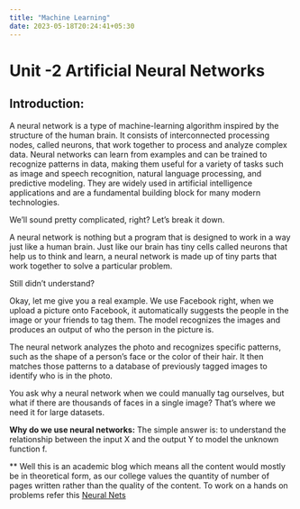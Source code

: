 ```yaml
---
title: "Machine Learning"
date: 2023-05-18T20:24:41+05:30
---
```


# Unit -2 Artificial Neural Networks

## Introduction:

<!-- ### Understanding Neural Networks:

Neural networks are a powerful subset of machine learning algorithms inspired by the human brain's neural structure. They are designed to mimic the way our brains process information. Just as the brain consists of interconnected neurons, neural networks are composed of artificial neurons, also known as nodes or units. These nodes work collectively to solve complex problems by learning from data. -->

A neural network is a type of machine-learning algorithm inspired by the structure of the human brain. It consists of interconnected processing nodes, called neurons, that work together to process and analyze complex data. Neural networks can learn from examples and can be trained to recognize patterns in data, making them useful for a variety of tasks such as image and speech recognition, natural language processing, and predictive modeling. They are widely used in artificial intelligence applications and are a fundamental building block for many modern technologies.

We’ll sound pretty complicated, right? Let’s break it down.

A neural network is nothing but a program that is designed to work in a way just like a human brain. Just like our brain has tiny cells called neurons that help us to think and learn, a neural network is made up of tiny parts that work together to solve a particular problem.

Still didn’t understand?

Okay, let me give you a real example. We use Facebook right, when we upload a picture onto Facebook, it automatically suggests the people in the image or your friends to tag them. The model recognizes the images and produces an output of who the person in the picture is.

The neural network analyzes the photo and recognizes specific patterns, such as the shape of a person’s face or the color of their hair. It then matches those patterns to a database of previously tagged images to identify who is in the photo.

You ask why a neural network when we could manually tag ourselves, but what if there are thousands of faces in a single image? That’s where we need it for large datasets.

**Why do we use neural networks:** The simple answer is: to understand the relationship between the input X and the output Y to model the unknown function f.

** Well this is an academic blog which means all the content would mostly be in theoretical form, as our college values the quantity of number of pages written rather than the quality of the content.
To work on a hands on problems refer this [Neural Nets](https://github.com/AayushSameerShah/Neural-Net-Zero-to-Hero-with-Andrej/blob/main/01%20-%20Micrograd/Micrograd%20Foundations.ipynb)
<!-- 
### Layers and Architecture:

Neural networks are organized into layers, with each layer consisting of multiple nodes. The three main types of layers in a neural network are:

Input Layer: This layer receives the initial data or input features. It acts as the entry point of information into the network.

Hidden Layers: These layers, as the name suggests, are not directly observable and lie between the input and output layers. Hidden layers are responsible for extracting and learning complex patterns and representations from the input data.

Output Layer: The final layer of a neural network produces the desired output. The number of nodes in this layer depends on the nature of the problem. For example, a neural network used for image classification may have nodes representing different classes.

### Connections and Weights:

Neurons within a neural network are interconnected through connections, often represented as weighted edges. Each connection has an associated weight that determines its strength or importance. During the learning process, these weights are adjusted to optimize the network's performance.

### Activation Function:

An activation function introduces non-linearity to the neural network, allowing it to model complex relationships between inputs and outputs. It determines the output of a node based on its weighted sum of inputs. Popular activation functions include the sigmoid function, ReLU (Rectified Linear Unit), and tanh (hyperbolic tangent). 

### Example: Image Classification

To illustrate the power of neural networks, let's consider an example of image classification. Suppose we have a dataset of handwritten digits (0-9), and our goal is to build a model that can correctly identify the digits from new, unseen images.

We can train a neural network with an input layer receiving pixel values of the images, multiple hidden layers responsible for learning intricate patterns in the images, and an output layer representing the digit classes. The network learns from thousands of labeled images, adjusting the weights of connections to minimize the prediction errors.

Once trained, our neural network can make accurate predictions on unseen images, correctly identifying the handwritten digits. This demonstrates how neural networks excel at complex pattern recognition tasks. -->





